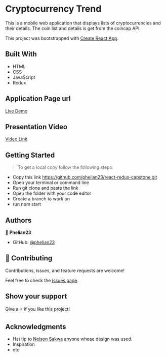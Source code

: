 # Cryptocurrency Trend

This is a mobile web application that displays lists of cryptocurrencies and their details. The coin list and details is get from the coincap API.

This project was bootstrapped with [Create React App](https://github.com/facebook/create-react-app).

## Built With

- HTML
- CSS
- JavaScript
- Redux

## Application Page url

[Live Demo](https://phelian23.github.io/crypto-trend)

## Presentation Video

[Video Link](https://www.loom.com/share/77c70cf74d93434d8b4677d2c50542f1)

## Getting Started

> To get a local copy follow the following steps:

- Copy this link https://github.com/phelian23/react-redux-capstone.git
- Open your terminal or command line
- Run git clone and paste the link
- Open the folder with your code editor
- Create a branch to work on
- run npm start

## Authors

👤 **Phelian23**

- GitHub: [@phelian23](https://github.com/phelian23)

## 🤝 Contributing

Contributions, issues, and feature requests are welcome!

Feel free to check the [issues page](../../issues/).

## Show your support

Give a ⭐️ if you like this project!

## Acknowledgments

- Hat tip to [Nelson Sakwa](https://www.behance.net/sakwadesignstudio) anyone whose design was used.
- Inspiration
- etc
